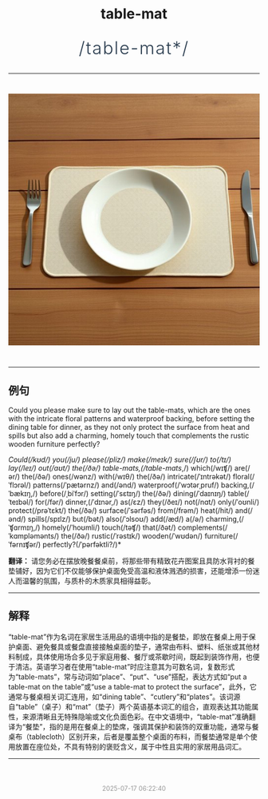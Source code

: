 <div align="center">

# table-mat

<div style="margin: 30px 0;">
<h1 style="font-size: 2.5em; font-weight: 300; letter-spacing: 2px; margin: 0; color: #2c3e50;">
/table-mat*/
</h1>
</div>

</div>

---

<div align="center" style="margin: 40px 0;">

![table-mat](images/table-mat.png)

</div>

---

## 例句

Could you please make sure to lay out the table-mats, which are the ones with the intricate floral patterns and waterproof backing, before setting the dining table for dinner, as they not only protect the surface from heat and spills but also add a charming, homely touch that complements the rustic wooden furniture perfectly?

*Could(/kʊd/) you(/ju/) please(/pliz/) make(/meɪk/) sure(/ʃʊr/) to(/tɪ/) lay(/leɪ/) out(/aʊt/) the(/ðə/) table-mats,(/table-mats*,/) which(/wɪʧ/) are(/ər/) the(/ðə/) ones(/wənz/) with(/wɪθ/) the(/ðə/) intricate(/ˈɪntrəkət/) floral(/ˈflɔrəl/) patterns(/ˈpætərnz/) and(/ənd/) waterproof(/ˈwɔtərˌpruf/) backing,(/ˈbækɪŋ,/) before(/ˌbiˈfɔr/) setting(/ˈsɛtɪŋ/) the(/ðə/) dining(/ˈdaɪnɪŋ/) table(/ˈteɪbəl/) for(/fər/) dinner,(/ˈdɪnər,/) as(/ɛz/) they(/ðeɪ/) not(/nɑt/) only(/ˈoʊnli/) protect(/prəˈtɛkt/) the(/ðə/) surface(/ˈsərfəs/) from(/frəm/) heat(/hit/) and(/ənd/) spills(/spɪlz/) but(/bət/) also(/ˈɔlsoʊ/) add(/æd/) a(/ə/) charming,(/ˈʧɑrmɪŋ,/) homely(/ˈhoʊmli/) touch(/təʧ/) that(/ðət/) complements(/ˈkɑmpləmənts/) the(/ðə/) rustic(/ˈrəstɪk/) wooden(/ˈwʊdən/) furniture(/ˈfərnɪʧər/) perfectly?(/ˈpərfəktli?/)*

**翻译：** 请您务必在摆放晚餐餐桌前，将那些带有精致花卉图案且具防水背衬的餐垫铺好，因为它们不仅能够保护桌面免受高温和液体溅洒的损害，还能增添一份迷人而温馨的氛围，与质朴的木质家具相得益彰。

---

## 解释

“table-mat”作为名词在家居生活用品的语境中指的是餐垫，即放在餐桌上用于保护桌面、避免餐具或餐盘直接接触桌面的垫子，通常由布料、塑料、纸张或其他材料制成，具体使用场合多见于家庭用餐、餐厅或茶歇时间，既起到装饰作用，也便于清洁。英语学习者在使用“table-mat”时应注意其为可数名词，复数形式为“table-mats”，常与动词如“place”、“put”、“use”搭配，表达方式如“put a table-mat on the table”或“use a table-mat to protect the surface”，此外，它通常与餐桌相关词汇连用，如“dining table”、“cutlery”和“plates”。该词源自“table”（桌子）和“mat”（垫子）两个英语基本词汇的组合，直观表达其功能属性，来源清晰且无特殊隐喻或文化负面色彩。在中文语境中，“table-mat”准确翻译为“餐垫”，指的是用在餐桌上的垫席，强调其保护和装饰的双重功能，通常与餐桌布（tablecloth）区别开来，后者是覆盖整个桌面的布料，而餐垫通常是单个使用放置在座位处，不具有特别的褒贬含义，属于中性且实用的家居用品词汇。


---

<div align="center" style="margin-top: 50px;">
<small style="color: #999; font-size: 0.9em;">2025-07-17 06:22:40</small>
</div>
